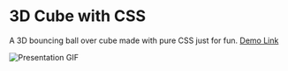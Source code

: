 # 3D Cube with CSS

A 3D bouncing ball over cube made with pure CSS just for fun. [Demo Link](http://cube.angeltasevski.com/)

![Presentation GIF](https://github.com/tupacan/css-3d-cube/images/preview.gif)
